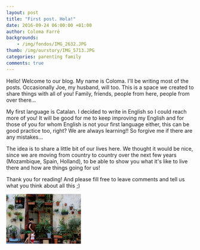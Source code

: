 ```yaml
---
layout: post
title: "First post. Hola!"
date: 2016-09-24 06:00:00 +01:00
author: Coloma Farré
backgrounds:
    - /img/fondos/IMG_2632.JPG
thumb: /img/ourstory/IMG_5713.JPG
categories: parenting family
comments: true
---
```


Hello! Welcome to our blog. My name is Coloma. I'll be writing most of the posts. Occasionally Joe, my husband, will too. This is a space we created to share things with all of you! Family, friends, people from here, people from over there...

My first language is Catalan. I decided to write in English so I could reach more of you! It will be good for me to keep improving my English and for those of you for whom English is not your first language either, this can be good practice too, right? We are always learning!! So forgive me if there are any mistakes...

The idea is to share a little bit of our lives here. We thought it would be nice, since we are moving from country to country over the next few years (Mozambique, Spain, Holland), to be able to show you what it's like to live there and how are things going for us!

Thank you for reading! And please fill free to leave comments and tell us what you think about all this ;)

<a href="/img/IMG_4652-ANIMATION.gif"> <img border="0" alt="Caption goes here" src = "/img/IMG_4652-ANIMATION.gif" width = "200"></a>
